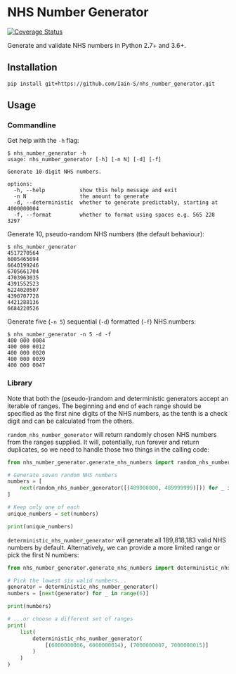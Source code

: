 # NHS Number Generator

[![Coverage Status](https://coveralls.io/repos/github/Iain-S/nhs_number_generator/badge.svg?branch=master)](https://coveralls.io/github/Iain-S/nhs_number_generator?branch=master)

Generate and validate NHS numbers in Python 2.7+ and 3.6+.

## Installation

```shell
pip install git+https://github.com/Iain-S/nhs_number_generator.git
```

## Usage

### Commandline

Get help with the `-h` flag:

```shell
$ nhs_number_generator -h
usage: nhs_number_generator [-h] [-n N] [-d] [-f]

Generate 10-digit NHS numbers.

options:
  -h, --help           show this help message and exit
  -n N                 the amount to generate
  -d, --deterministic  whether to generate predictably, starting at 4000000004
  -f, --format         whether to format using spaces e.g. 565 228 3297
```

Generate 10, pseudo-random NHS numbers (the default behaviour):

```shell
$ nhs_number_generator
4517270564
6005465694
6640199246
6705661704
4703963035
4391552523
6224020507
4390707728
4421288136
6684220526
```

Generate five (`-n 5`) sequential (`-d`) formatted (`-f`) NHS numbers:

```shell
$ nhs_number_generator -n 5 -d -f
400 000 0004
400 000 0012
400 000 0020
400 000 0039
400 000 0047
```

### Library

Note that both the (pseudo-)random and deterministic generators accept an iterable of ranges.
The beginning and end of each range should be specified as the first nine digits of the NHS numbers,
as the tenth is a check digit and can be calculated from the others.

`random_nhs_number_generator` will return randomly chosen NHS numbers from the ranges supplied.
It will, potentially, run forever and return duplicates, so we need to handle those two things in the calling code:

```python
from nhs_number_generator.generate_nhs_numbers import random_nhs_number_generator

# Generate seven random NHS numbers
numbers = [
    next(random_nhs_number_generator([(489000000, 489999999)])) for _ in range(7)
]

# Keep only one of each
unique_numbers = set(numbers)

print(unique_numbers)
```

`deterministic_nhs_number_generator` will generate all 189,818,183 valid NHS numbers by default.
Alternatively, we can provide a more limited range or pick the first N numbers:

```python
from nhs_number_generator.generate_nhs_numbers import deterministic_nhs_number_generator

# Pick the lowest six valid numbers...
generator = deterministic_nhs_number_generator()
numbers = [next(generator) for _ in range(6)]

print(numbers)

# ...or choose a different set of ranges
print(
    list(
        deterministic_nhs_number_generator(
            [(6000000006, 6000000014), (7000000007, 7000000015)]
        )
    )
)
```
